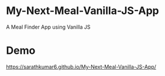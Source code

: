 # My-Next-Meal-Vanilla-JS-App
A Meal Finder App using Vanilla JS

# Demo
https://sarathkumar6.github.io/My-Next-Meal-Vanilla-JS-App/
